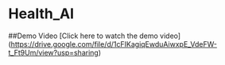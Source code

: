 # Health_AI
##Demo Video
[Click here to watch the demo video]
(https://drive.google.com/file/d/1cFIKagiqEwduAiwxpE_VdeFW-t_Ft9Um/view?usp=sharing)
